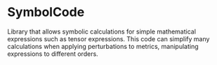 # SymbolCode

Library that allows symbolic calculations for simple mathematical expressions such as tensor expressions. This code can simplify many calculations when applying perturbations to metrics, manipulating expressions to different orders. 
